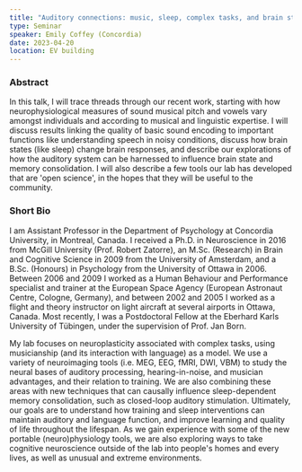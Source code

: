 ```yaml
---
title: "Auditory connections: music, sleep, complex tasks, and brain stimulation"
type: Seminar
speaker: Emily Coffey (Concordia)
date: 2023-04-20
location: EV building
---
```



### Abstract

In this talk, I will trace threads through our recent work, starting with how neurophysiological measures of sound musical pitch and vowels vary amongst individuals and according to musical and linguistic expertise. I will discuss results linking the quality of basic sound encoding to important functions like understanding speech in noisy conditions, discuss how brain states (like sleep) change brain responses, and describe our explorations of how the auditory system can be harnessed to influence brain state and memory consolidation. I will also describe a few tools our lab has developed that are 'open science', in the hopes that they will be useful to the community.


### Short Bio

I am Assistant Professor in the Department of Psychology at Concordia University, in Montreal, Canada. I received a Ph.D. in Neuroscience in 2016 from McGill University (Prof. Robert Zatorre), an M.Sc. (Research) in Brain and Cognitive Science in 2009 from the University of Amsterdam, and a B.Sc. (Honours) in Psychology from the University of Ottawa in 2006. Between 2006 and 2009 I worked as a Human Behaviour and Performance specialist and trainer at the European Space Agency (European Astronaut Centre, Cologne, Germany), and between 2002 and 2005 I worked as a flight and theory instructor on light aircraft at several airports in Ottawa, Canada. Most recently, I was a Postdoctoral Fellow at the Eberhard Karls University of Tübingen, under the supervision of Prof. Jan Born.

My lab focuses on neuroplasticity associated with complex tasks, using musicianship (and its interaction with language) as a model. We use a variety of neuroimaging tools (i.e. MEG, EEG, fMRI, DWI, VBM) to study the neural bases of auditory processing, hearing-in-noise, and musician advantages, and their relation to training. We are also combining these areas with new techniques that can causally influence sleep-dependent memory consolidation, such as closed-loop auditory stimulation. Ultimately, our goals are to understand how training and sleep interventions can maintain auditory and language function, and improve learning and quality of life throughout the lifespan. As we gain experience with some of the new portable (neuro)physiology tools, we are also exploring ways to take cognitive neuroscience outside of the lab into people's homes and every lives, as well as unusual and extreme environments.

